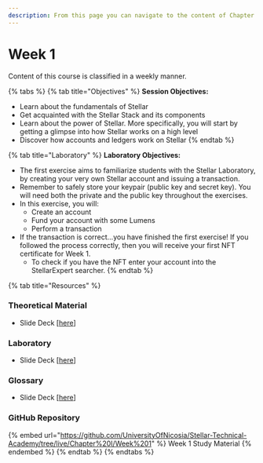 ```yaml
---
description: From this page you can navigate to the content of Chapter 1
---
```


# Week 1

Content of this course is classified in a weekly manner.

{% tabs %}
{% tab title="Objectives" %}
**Session Objectives:**

* Learn about the fundamentals of Stellar
* Get acquainted with the Stellar Stack and its components
* Learn about the power of Stellar. More specifically, you will start by getting a glimpse into how Stellar works on a high level
* Discover how accounts and ledgers work on Stellar
{% endtab %}

{% tab title="Laboratory" %}
**Laboratory Objectives:**

* The first exercise aims to familiarize students with the Stellar Laboratory, by creating your very own Stellar account and issuing a transaction.&#x20;
* Remember to safely store your keypair (public key and secret key). You will need both the private and the public key throughout the exercises.&#x20;
* In this exercise, you will:&#x20;
  * Create an account&#x20;
  * Fund your account with some Lumens
  * Perform a transaction&#x20;
* If the transaction is correct…you have finished the first exercise! If you followed the process correctly, then you will receive your first NFT certificate for Week 1.&#x20;
  * To check if you have the NFT enter your account into the StellarExpert searcher.
{% endtab %}

{% tab title="Resources" %}
### Theoretical Material

* Slide Deck \[[here](https://github.com/UniversityOfNicosia/Stellar-Technical-Academy/blob/live/Chapter%20I/Week%201/Week1\_Theory.pdf)]

### Laboratory

* Slide Deck \[[here](https://github.com/UniversityOfNicosia/Stellar-Technical-Academy/blob/live/Chapter%20I/Week%201/Week1\_Lab.pdf)]

### Glossary&#x20;

* Slide Deck \[[here](https://github.com/UniversityOfNicosia/Stellar-Technical-Academy/blob/live/Chapter%20I/Week%201/Week1\_Glossary.pdf)]

### GitHub Repository

{% embed url="https://github.com/UniversityOfNicosia/Stellar-Technical-Academy/tree/live/Chapter%20I/Week%201" %}
Week 1 Study Material
{% endembed %}
{% endtab %}
{% endtabs %}

